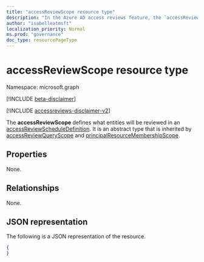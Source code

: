 ```yaml
---
title: "accessReviewScope resource type"
description: "In the Azure AD access reviews feature, the `accessReviewScope` represents what entities will be reviewed in an access review.  "
author: "isabelleatmsft"
localization_priority: Normal
ms.prod: "governance"
doc_type: resourcePageType
---
```


# accessReviewScope resource type

Namespace: microsoft.graph

[!INCLUDE [beta-disclaimer](../../includes/beta-disclaimer.md)]

[!INCLUDE [accessreviews-disclaimer-v2](../../includes/accessreviews-disclaimer-v2.md)]

The **accessReviewScope** defines what entities will be reviewed in an [accessReviewScheduleDefinition](accessreviewscheduledefinition.md). It is an abstract type that is inherited by [accessReviewQueryScope](accessreviewqueryscope.md) and [principalResourceMembershipScope](principalresourcemembershipscope.md). 

## Properties
None.


## Relationships
None.

## JSON representation
The following is a JSON representation of the resource.
<!-- {
  "blockType": "resource",
  "@odata.type": "microsoft.graph.accessReviewScope"
}
-->
``` json
{
}
```

<!--
{
  "type": "#page.annotation",
  "description": "accessReviewScope resource",
  "keywords": "",
  "section": "documentation",
  "tocPath": "",
  "suppressions": []
}
-->
